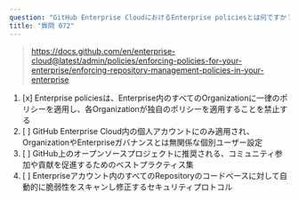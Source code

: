 ```yaml
---
question: "GitHub Enterprise CloudにおけるEnterprise policiesとは何ですか？"
title: "質問 072"
---
```


> https://docs.github.com/en/enterprise-cloud@latest/admin/policies/enforcing-policies-for-your-enterprise/enforcing-repository-management-policies-in-your-enterprise
1. [x] Enterprise policiesは、Enterprise内のすべてのOrganizationに一律のポリシーを適用し、各Organizationが独自のポリシーを適用することを禁止する
1. [ ] GitHub Enterprise Cloud内の個人アカウントにのみ適用され、OrganizationやEnterpriseガバナンスとは無関係な個別ユーザー設定
1. [ ] GitHub上のオープンソースプロジェクトに推奨される、コミュニティ参加や貢献を促進するためのベストプラクティス集
1. [ ] Enterpriseアカウント内のすべてのRepositoryのコードベースに対して自動的に脆弱性をスキャンし修正するセキュリティプロトコル